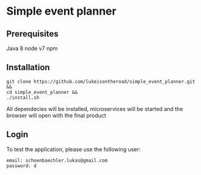 # Simple event planner

## Prerequisites

Java 8
node v7
npm

## Installation

```shell
git clone https://github.com/lukeisontheroad/simple_event_planner.git &&
cd simple_event_planner &&
./install.sh
```
    
All dependecies will be installed, microservices will be started and the browser will open with the final product

## Login

To test the application, please use the following user:

```shell
email: schoenbaechler.lukas@gmail.com
password: d
````